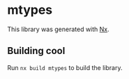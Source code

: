 # mtypes

This library was generated with [Nx](https://nx.dev).

## Building cool

Run `nx build mtypes` to build the library.
